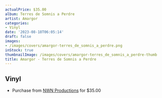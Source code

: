 ```yaml
---
actualPrice: $35.00
album: Terres de Somnis a Perdre
artist: Amargor
categories:
- Vinyl
date: '2023-08-18T06:05:14'
draft: false
images:
- /images/covers/amargor-terres_de_somnis_a_perdre.png
inStock: true
thumbnailImage: /images/covers/amargor-terres_de_somnis_a_perdre-thumb.png
title: Amargor - Terres de Somnis a Perdre
---
```


## Vinyl
* Purchase from [NWN Productions](http://shop.nwnprod.com/index.php?route=product/product&path=75&product_id=38567&sort=pd.name&order=ASC) for $35.00
